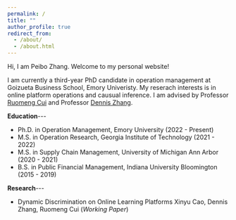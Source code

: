 ```yaml
---
permalink: /
title: ""
author_profile: true
redirect_from: 
  - /about/
  - /about.html
---
```


<!-- Google tag (gtag.js) -->
<script async src="https://www.googletagmanager.com/gtag/js?id=G-WK8B3JSX0Z"></script>
<script>
  window.dataLayer = window.dataLayer || [];
  function gtag(){dataLayer.push(arguments);}
  gtag('js', new Date());

  gtag('config', 'G-WK8B3JSX0Z');
</script>


Hi, I am Peibo Zhang. Welcome to my personal website!

I am currently a third-year PhD candidate in operation management at Goizueta Business School, Emory Univeristy. My reserach interests is in online platform operations and causual inference. I am advised by Professor [Ruomeng Cui](http://ruomengcui.com/) and Professor [Dennis Zhang](http://www.denniszhang.org/).

**Education**---
- Ph.D. in Operation Management, Emory University (2022 - Present)
- M.S. in Operation Research, Georgia Institute of Technology (2021 - 2022)
- M.S. in Supply Chain Management, University of Michigan Ann Arbor (2020 - 2021)
- B.S. in Public Financial Management, Indiana University Bloomington (2015 - 2019)

**Research**---
- Dynamic Discrimination on Online Learning Platforms  Xinyu Cao, Dennis Zhang, Ruomeng Cui (_Working Paper_)




